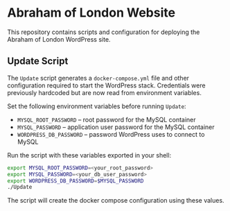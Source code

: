 # Abraham of London Website

This repository contains scripts and configuration for deploying the Abraham of London WordPress site.

## Update Script

The `Update` script generates a `docker-compose.yml` file and other configuration required to start the WordPress stack. Credentials were previously hardcoded but are now read from environment variables.

Set the following environment variables before running `Update`:

- `MYSQL_ROOT_PASSWORD` – root password for the MySQL container
- `MYSQL_PASSWORD` – application user password for the MySQL container
- `WORDPRESS_DB_PASSWORD` – password WordPress uses to connect to MySQL

Run the script with these variables exported in your shell:

```bash
export MYSQL_ROOT_PASSWORD=<your_root_password>
export MYSQL_PASSWORD=<your_db_user_password>
export WORDPRESS_DB_PASSWORD=$MYSQL_PASSWORD
./Update
```

The script will create the docker compose configuration using these values.
